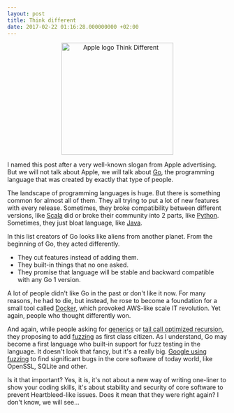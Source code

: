 ```yaml
---
layout: post
title: Think different
date: 2017-02-22 01:16:28.000000000 +02:00
---
```


<center>
<a title="By Rob Janoff (Apple) [Public domain or Public domain], via Wikimedia Commons" href="https://commons.wikimedia.org/wiki/File%3AApple_logo_Think_Different.png"><img width="256" alt="Apple logo Think Different" align="middle" src="https://upload.wikimedia.org/wikipedia/commons/3/3a/Apple_logo_Think_Different.png"/></a>
</center>      

I named this post after a very well-known slogan from Apple advertising. But we will not talk about Apple, we will talk about [Go](https://golang.org/), the programming language that was created by exactly that type of people.   

The landscape of programming languages is huge. But there is something common for almost all of them. They all trying to put a lot of new features with every release. Sometimes, they broke compatibility between different versions, like [Scala](https://www.quora.com/Why-isnt-Scala-backward-compatible) did or broke their community into 2 parts, like [Python](https://news.ycombinator.com/item?id=7799524). Sometimes, they just bloat language, like [Java](https://www.quora.com/Why-do-some-programmers-hate-Java-1).     

In this list creators of Go looks like aliens from another planet. From the beginning of Go, they acted differently.      
- They cut features instead of adding them.      
- They built-in things that no one asked.     
- They promise that language will be stable and backward compatible with any Go 1 version.    

A lot of people didn't like Go in the past or don't like it now. For many reasons, he had to die, but instead, he rose to become a foundation for a small tool called [Docker](https://www.youtube.com/watch?v=wW9CAH9nSLs), which provoked AWS-like scale IT revolution. Yet again, people who thought differently won.          

And again, while people asking for [generics](https://github.com/golang/go/issues/15292) or [tail call optimized recursion](https://github.com/golang/go/issues/16798), they proposing to add [fuzzing](https://github.com/golang/go/issues/19109) as first class citizen. As I understand, Go may become a first language who built-in support for fuzz testing in the language. It doesn't look that fancy, but it's a really big. [Google using fuzzing](https://testing.googleblog.com/2016/12/announcing-oss-fuzz-continuous-fuzzing.html) to find significant bugs in the core software of today world, like OpenSSL, SQLite and other.     

Is it that important? Yes, it is, it's not about a new way of writing one-liner to show your coding skills, it's about stability and security of core software to prevent Heartbleed-like issues. Does it mean that they were right again? I don't know, we will see...   
